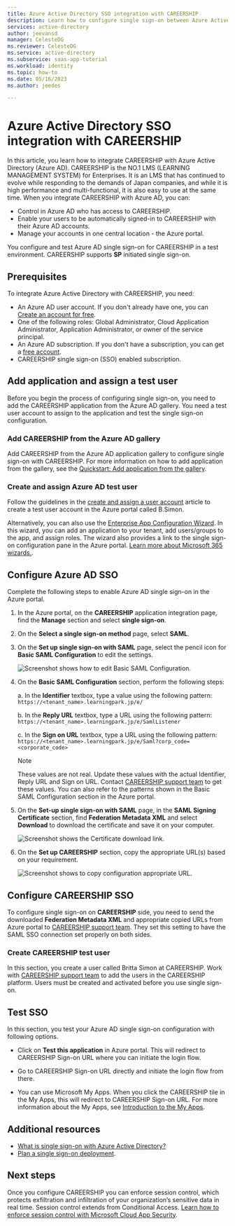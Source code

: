 ```yaml
---
title: Azure Active Directory SSO integration with CAREERSHIP
description: Learn how to configure single sign-on between Azure Active Directory and CAREERSHIP.
services: active-directory
author: jeevansd
manager: CelesteDG
ms.reviewer: CelesteDG
ms.service: active-directory
ms.subservice: saas-app-tutorial
ms.workload: identity
ms.topic: how-to
ms.date: 05/16/2023
ms.author: jeedes

---
```


# Azure Active Directory SSO integration with CAREERSHIP

In this article, you learn how to integrate CAREERSHIP with Azure Active Directory (Azure AD). CAREERSHIP is the NO.1 LMS (LEARNING MANAGEMENT SYSTEM) for Enterprises. It is an LMS that has continued to evolve while responding to the demands of Japan companies, and while it is high performance and multi-functional, it is also easy to use at the same time. When you integrate CAREERSHIP with Azure AD, you can:

* Control in Azure AD who has access to CAREERSHIP.
* Enable your users to be automatically signed-in to CAREERSHIP with their Azure AD accounts.
* Manage your accounts in one central location - the Azure portal.

You configure and test Azure AD single sign-on for CAREERSHIP in a test environment. CAREERSHIP supports **SP** initiated single sign-on.

## Prerequisites

To integrate Azure Active Directory with CAREERSHIP, you need:

* An Azure AD user account. If you don't already have one, you can [Create an account for free](https://azure.microsoft.com/free/?WT.mc_id=A261C142F).
* One of the following roles: Global Administrator, Cloud Application Administrator, Application Administrator, or owner of the service principal.
* An Azure AD subscription. If you don't have a subscription, you can get a [free account](https://azure.microsoft.com/free/).
* CAREERSHIP single sign-on (SSO) enabled subscription.

## Add application and assign a test user

Before you begin the process of configuring single sign-on, you need to add the CAREERSHIP application from the Azure AD gallery. You need a test user account to assign to the application and test the single sign-on configuration.

### Add CAREERSHIP from the Azure AD gallery

Add CAREERSHIP from the Azure AD application gallery to configure single sign-on with CAREERSHIP. For more information on how to add application from the gallery, see the [Quickstart: Add application from the gallery](../manage-apps/add-application-portal.md).

### Create and assign Azure AD test user

Follow the guidelines in the [create and assign a user account](../manage-apps/add-application-portal-assign-users.md) article to create a test user account in the Azure portal called B.Simon.

Alternatively, you can also use the [Enterprise App Configuration Wizard](https://portal.office.com/AdminPortal/home?Q=Docs#/azureadappintegration). In this wizard, you can add an application to your tenant, add users/groups to the app, and assign roles. The wizard also provides a link to the single sign-on configuration pane in the Azure portal. [Learn more about Microsoft 365 wizards.](/microsoft-365/admin/misc/azure-ad-setup-guides). 

## Configure Azure AD SSO

Complete the following steps to enable Azure AD single sign-on in the Azure portal.

1. In the Azure portal, on the **CAREERSHIP** application integration page, find the **Manage** section and select **single sign-on**.
1. On the **Select a single sign-on method** page, select **SAML**.
1. On the **Set up single sign-on with SAML** page, select the pencil icon for **Basic SAML Configuration** to edit the settings.

   ![Screenshot shows how to edit Basic SAML Configuration.](common/edit-urls.png "Basic Configuration")

1. On the **Basic SAML Configuration** section, perform the following steps:

	a. In the **Identifier** textbox, type a value using the following pattern:
	`https://<tenant_name>.learningpark.jp/e/`

	b. In the **Reply URL** textbox, type a URL using the following pattern:
	`https://<tenant_name>.learningpark.jp/e/SamlListener`

	c. In the **Sign on URL** textbox, type a URL using the following pattern:
	`https://<tenant_name>.learningpark.jp/e/Saml?corp_code=<corporate_code>`

	> [!Note]
    > These values are not real. Update these values with the actual Identifier, Reply URL and Sign on URL. Contact [CAREERSHIP support team](mailto:asp-support@lightworks.co.jp) to get these values. You can also refer to the patterns shown in the Basic SAML Configuration section in the Azure portal.

1. On the **Set-up single sign-on with SAML** page, in the **SAML Signing Certificate** section, find **Federation Metadata XML** and select **Download** to download the certificate and save it on your computer.

    ![Screenshot shows the Certificate download link.](common/metadataxml.png "Certificate")

1. On the **Set up CAREERSHIP** section, copy the appropriate URL(s) based on your requirement.

	![Screenshot shows to copy configuration appropriate URL.](common/copy-configuration-urls.png "Metadata")

## Configure CAREERSHIP SSO

To configure single sign-on on **CAREERSHIP** side, you need to send the downloaded **Federation Metadata XML** and appropriate copied URLs from Azure portal to [CAREERSHIP support team](mailto:asp-support@lightworks.co.jp). They set this setting to have the SAML SSO connection set properly on both sides.

### Create CAREERSHIP test user

In this section, you create a user called Britta Simon at CAREERSHIP. Work with [CAREERSHIP support team](mailto:asp-support@lightworks.co.jp) to add the users in the CAREERSHIP platform. Users must be created and activated before you use single sign-on.

## Test SSO 

In this section, you test your Azure AD single sign-on configuration with following options. 

* Click on **Test this application** in Azure portal. This will redirect to CAREERSHIP Sign-on URL where you can initiate the login flow. 

* Go to CAREERSHIP Sign-on URL directly and initiate the login flow from there.

* You can use Microsoft My Apps. When you click the CAREERSHIP tile in the My Apps, this will redirect to CAREERSHIP Sign-on URL. For more information about the My Apps, see [Introduction to the My Apps](../user-help/my-apps-portal-end-user-access.md).

## Additional resources

* [What is single sign-on with Azure Active Directory?](../manage-apps/what-is-single-sign-on.md)
* [Plan a single sign-on deployment](../manage-apps/plan-sso-deployment.md).

## Next steps

Once you configure CAREERSHIP you can enforce session control, which protects exfiltration and infiltration of your organization’s sensitive data in real time. Session control extends from Conditional Access. [Learn how to enforce session control with Microsoft Cloud App Security](/cloud-app-security/proxy-deployment-aad).
